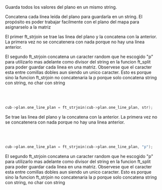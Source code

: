 Guarda todos los valores del plano en un mismo string.

Concatena cada línea leída del plano para guardarla en un string. El propósito es poder trabajar facilmente con el plano del mapa para asignarselo a la matriz

El primer ft_strjoin se trae las linea del plano y la concatena con la anterior. La primera vez no se concatenera con nada porque no hay una linea anterior.

El segundo ft_strjoin concatena un caracter random que he escogido "p" para utilizarlo mas adelante como divisor del string en la funcion ft_split para poder guardar cada linea en una matriz. Observese que el caracter esta entre comillas dobles aun siendo un unico caracter. Esto es porque
sino la funcion ft_strjoin no concatenaria la p porque solo concatena string con string, no char con string</br></br></br></br>

```c
cub->plan.one_line_plan = ft_strjoin(cub->plan.one_line_plan, str);
```
Se trae las linea del plano y la concatena con la anterior. La primera vez no se concatenera con nada porque no hay una linea anterior.</br></br></br></br>


```c
cub->plan.one_line_plan = ft_strjoin(cub->plan.one_line_plan, "p");
```

El segundo ft_strjoin concatena un caracter random que he escogido "p" para utilizarlo mas adelante como divisor del string en la funcion ft_split para poder guardar cada linea en una matriz. Observese que el caracter esta entre comillas dobles aun siendo un unico caracter. Esto es porque
sino la funcion ft_strjoin no concatenaria la p porque solo concatena string con string, no char con string</br></br></br></br>
